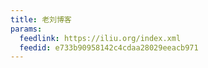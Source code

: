 ```yaml
---
title: 老刘博客
params:
  feedlink: https://iliu.org/index.xml
  feedid: e733b90958142c4cdaa28029eeacb971
---
```

